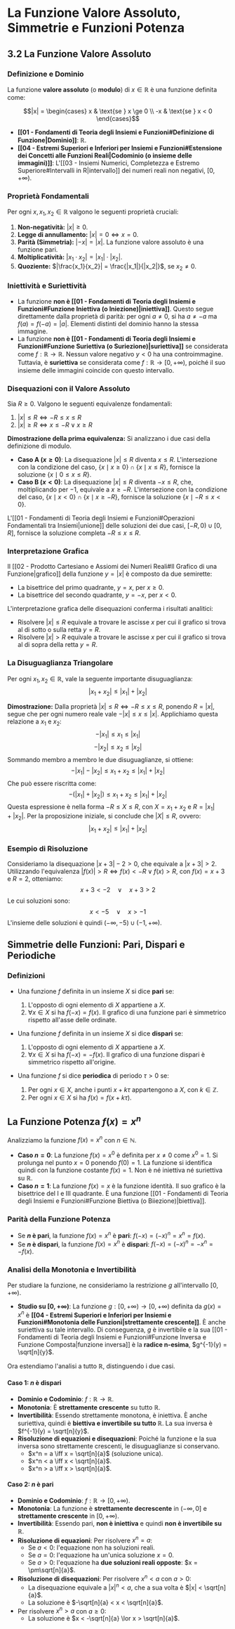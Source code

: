 # La Funzione Valore Assoluto, Simmetrie e Funzioni Potenza

## 3.2 La Funzione Valore Assoluto

### Definizione e Dominio
La funzione **valore assoluto** (o **modulo**) di $x \in \mathbb{R}$ è una funzione definita come:

$$|x| = \begin{cases} x & \text{se } x \ge 0 \\ -x & \text{se } x < 0 \end{cases}$$

*   **[[01 - Fondamenti di Teoria degli Insiemi e Funzioni#Definizione di Funzione|Dominio]]**: $\mathbb{R}$.
*   **[[04 - Estremi Superiori e Inferiori per Insiemi e Funzioni#Estensione dei Concetti alle Funzioni Reali|Codominio (o insieme delle immagini)]]**: L'[[03 - Insiemi Numerici, Completezza e Estremo Superiore#Intervalli in R|intervallo]] dei numeri reali non negativi, $[0, +\infty)$.

### Proprietà Fondamentali
Per ogni $x, x_1, x_2 \in \mathbb{R}$ valgono le seguenti proprietà cruciali:
1.  **Non-negatività:** $|x| \ge 0$.
2.  **Legge di annullamento:** $|x| = 0 \iff x=0$.
3.  **Parità (Simmetria):** $|-x| = |x|$. La funzione valore assoluto è una funzione pari.
4.  **Moltiplicatività:** $|x_1 \cdot x_2| = |x_1| \cdot |x_2|$.
5.  **Quoziente:** $|\frac{x_1}{x_2}| = \frac{|x_1|}{|x_2|}$, se $x_2 \ne 0$.

### Iniettività e Suriettività
-   La funzione **non è [[01 - Fondamenti di Teoria degli Insiemi e Funzioni#Funzione Iniettiva (o Iniezione)|iniettiva]]**. Questo segue direttamente dalla proprietà di parità: per ogni $a \ne 0$, si ha $a \ne -a$ ma $f(a) = f(-a) = |a|$. Elementi distinti del dominio hanno la stessa immagine.
-   La funzione **non è [[01 - Fondamenti di Teoria degli Insiemi e Funzioni#Funzione Suriettiva (o Suriezione)|suriettiva]]** se considerata come $f: \mathbb{R} \to \mathbb{R}$. Nessun valore negativo $y < 0$ ha una controimmagine. Tuttavia, è **suriettiva** se considerata come $f: \mathbb{R} \to [0, +\infty)$, poiché il suo insieme delle immagini coincide con questo intervallo.

### Disequazioni con il Valore Assoluto
Sia $R \ge 0$. Valgono le seguenti equivalenze fondamentali:
1.  $|x| \le R \iff -R \le x \le R$
2.  $|x| \ge R \iff x \le -R \lor x \ge R$

**Dimostrazione della prima equivalenza:** Si analizzano i due casi della definizione di modulo.
*   **Caso A ($x \ge 0$)**: La disequazione $|x| \le R$ diventa $x \le R$. L'intersezione con la condizione del caso, $\{x \mid x \ge 0\} \cap \{x \mid x \le R\}$, fornisce la soluzione $\{x \mid 0 \le x \le R\}$.
*   **Caso B ($x < 0$)**: La disequazione $|x| \le R$ diventa $-x \le R$, che, moltiplicando per $-1$, equivale a $x \ge -R$. L'intersezione con la condizione del caso, $\{x \mid x < 0\} \cap \{x \mid x \ge -R\}$, fornisce la soluzione $\{x \mid -R \le x < 0\}$.

L'[[01 - Fondamenti di Teoria degli Insiemi e Funzioni#Operazioni Fondamentali tra Insiemi|unione]] delle soluzioni dei due casi, $[-R, 0) \cup [0, R]$, fornisce la soluzione completa $-R \le x \le R$.

### Interpretazione Grafica
Il [[02 - Prodotto Cartesiano e Assiomi dei Numeri Reali#Il Grafico di una Funzione|grafico]] della funzione $y=|x|$ è composto da due semirette:
-   La bisettrice del primo quadrante, $y=x$, per $x \ge 0$.
-   La bisettrice del secondo quadrante, $y=-x$, per $x < 0$.

L'interpretazione grafica delle disequazioni conferma i risultati analitici:
-   Risolvere $|x| \le R$ equivale a trovare le ascisse $x$ per cui il grafico si trova al di sotto o sulla retta $y=R$.
-   Risolvere $|x| > R$ equivale a trovare le ascisse $x$ per cui il grafico si trova al di sopra della retta $y=R$.

### La Disuguaglianza Triangolare
Per ogni $x_1, x_2 \in \mathbb{R}$, vale la seguente importante disuguaglianza:
$$|x_1 + x_2| \le |x_1| + |x_2|$$

**Dimostrazione:**
Dalla proprietà $|x| \le R \iff -R \le x \le R$, ponendo $R=|x|$, segue che per ogni numero reale vale $-|x| \le x \le |x|$. Applichiamo questa relazione a $x_1$ e $x_2$:
$$-|x_1| \le x_1 \le |x_1|$$
$$-|x_2| \le x_2 \le |x_2|$$
Sommando membro a membro le due disuguaglianze, si ottiene:
$$-|x_1| - |x_2| \le x_1 + x_2 \le |x_1| + |x_2|$$
Che può essere riscritta come:
$$-(|x_1| + |x_2|) \le x_1 + x_2 \le |x_1| + |x_2|$$
Questa espressione è nella forma $-R \le X \le R$, con $X = x_1 + x_2$ e $R = |x_1| + |x_2|$. Per la proposizione iniziale, si conclude che $|X| \le R$, ovvero:
$$|x_1 + x_2| \le |x_1| + |x_2|$$

### Esempio di Risoluzione
Consideriamo la disequazione $|x+3| - 2 > 0$, che equivale a $|x+3| > 2$. Utilizzando l'equivalenza $|f(x)| > R \iff f(x) < -R \lor f(x) > R$, con $f(x)=x+3$ e $R=2$, otteniamo:
$$x+3 < -2 \quad \lor \quad x+3 > 2$$
Le cui soluzioni sono:
$$x < -5 \quad \lor \quad x > -1$$
L'insieme delle soluzioni è quindi $(-\infty, -5) \cup (-1, +\infty)$.

## Simmetrie delle Funzioni: Pari, Dispari e Periodiche

### Definizioni
-   Una funzione $f$ definita in un insieme $X$ si dice **pari** se:
    1.  L'opposto di ogni elemento di $X$ appartiene a $X$.
    2.  $\forall x \in X$ si ha $f(-x) = f(x)$.
    Il grafico di una funzione pari è simmetrico rispetto all'asse delle ordinate.

-   Una funzione $f$ definita in un insieme $X$ si dice **dispari** se:
    1.  L'opposto di ogni elemento di $X$ appartiene a $X$.
    2.  $\forall x \in X$ si ha $f(-x) = -f(x)$.
    Il grafico di una funzione dispari è simmetrico rispetto all'origine.

-   Una funzione $f$ si dice **periodica** di periodo $\tau > 0$ se:
    1.  Per ogni $x \in X$, anche i punti $x+k\tau$ appartengono a $X$, con $k \in \mathbb{Z}$.
    2.  Per ogni $x \in X$ si ha $f(x) = f(x+k\tau)$.

## La Funzione Potenza $f(x) = x^n$

Analizziamo la funzione $f(x) = x^n$ con $n \in \mathbb{N}$.

-   **Caso $n=0$**: La funzione $f(x) = x^0$ è definita per $x \neq 0$ come $x^0=1$. Si prolunga nel punto $x=0$ ponendo $f(0)=1$. La funzione si identifica quindi con la funzione costante $f(x)=1$. Non è né iniettiva né suriettiva su $\mathbb{R}$.
-   **Caso $n=1$**: La funzione $f(x) = x$ è la funzione identità. Il suo grafico è la bisettrice del I e III quadrante. È una funzione [[01 - Fondamenti di Teoria degli Insiemi e Funzioni#Funzione Biettiva (o Biiezione)|biettiva]].

### Parità della Funzione Potenza
-   Se **$n$ è pari**, la funzione $f(x)=x^n$ è **pari**: $f(-x) = (-x)^n = x^n = f(x)$.
-   Se **$n$ è dispari**, la funzione $f(x)=x^n$ è **dispari**: $f(-x) = (-x)^n = -x^n = -f(x)$.

### Analisi della Monotonia e Invertibilità

Per studiare la funzione, ne consideriamo la restrizione $g$ all'intervallo $[0, +\infty)$.
-   **Studio su $[0, +\infty)$**: La funzione $g: [0, +\infty) \to [0, +\infty)$ definita da $g(x) = x^n$ è **[[04 - Estremi Superiori e Inferiori per Insiemi e Funzioni#Monotonia delle Funzioni|strettamente crescente]]**. È anche suriettiva su tale intervallo. Di conseguenza, $g$ è invertibile e la sua [[01 - Fondamenti di Teoria degli Insiemi e Funzioni#Funzione Inversa e Funzione Composta|funzione inversa]] è la **radice n-esima**, $g^{-1}(y) = \sqrt[n]{y}$.

Ora estendiamo l'analisi a tutto $\mathbb{R}$, distinguendo i due casi.

#### Caso 1: $n$ è dispari
-   **Dominio e Codominio**: $f: \mathbb{R} \to \mathbb{R}$.
-   **Monotonia**: È **strettamente crescente** su tutto $\mathbb{R}$.
-   **Invertibilità**: Essendo strettamente monotona, è iniettiva. È anche suriettiva, quindi è **biettiva e invertibile su tutto $\mathbb{R}$**. La sua inversa è $f^{-1}(y) = \sqrt[n]{y}$.
-   **Risoluzione di equazioni e disequazioni**: Poiché la funzione e la sua inversa sono strettamente crescenti, le disuguaglianze si conservano.
    -   $x^n = a \iff x = \sqrt[n]{a}$ (soluzione unica).
    -   $x^n < a \iff x < \sqrt[n]{a}$.
    -   $x^n > a \iff x > \sqrt[n]{a}$.

#### Caso 2: $n$ è pari
-   **Dominio e Codominio**: $f: \mathbb{R} \to [0, +\infty)$.
-   **Monotonia**: La funzione è **strettamente decrescente** in $(-\infty, 0]$ e **strettamente crescente** in $[0, +\infty)$.
-   **Invertibilità**: Essendo pari, **non è iniettiva** e quindi **non è invertibile su $\mathbb{R}$**.
-   **Risoluzione di equazioni**: Per risolvere $x^n=a$:
    -   Se $a < 0$: l'equazione non ha soluzioni reali.
    -   Se $a = 0$: l'equazione ha un'unica soluzione $x=0$.
    -   Se $a > 0$: l'equazione ha **due soluzioni reali opposte**: $x = \pm\sqrt[n]{a}$.
-   **Risoluzione di disequazioni**: Per risolvere $x^n < a$ con $a>0$:
    - La disequazione equivale a $|x|^n < a$, che a sua volta è $|x| < \sqrt[n]{a}$.
    - La soluzione è $-\sqrt[n]{a} < x < \sqrt[n]{a}$.
-   Per risolvere $x^n > a$ con $a \ge 0$:
    - La soluzione è $x < -\sqrt[n]{a} \lor x > \sqrt[n]{a}$.
